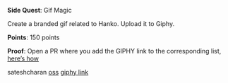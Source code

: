 **Side Quest**: Gif Magic

Create a branded gif related to Hanko. Upload it to Giphy.

**Points**: 150 points

**Proof**: Open a PR where you add the GIPHY link to the corresponding list, [here’s how](https://www.notion.so/How-to-submit-a-non-code-contributions-via-GitHub-81166e8c948841d18209ac4c60280e60?pvs=4)

sateshcharan [oss](https://oss.gg/sateshcharan) [giphy link](https://i.giphy.com/media/v1.Y2lkPTc5MGI3NjExMnhmMzQ1dHBmbnZxemhsZTIzMW5pejc2Y3lwN2VuOXYyZnB1enZpciZlcD12MV9pbnRlcm5hbF9naWZfYnlfaWQmY3Q9Zw/8brQs15UDPvorgGFIp/giphy.gif)
